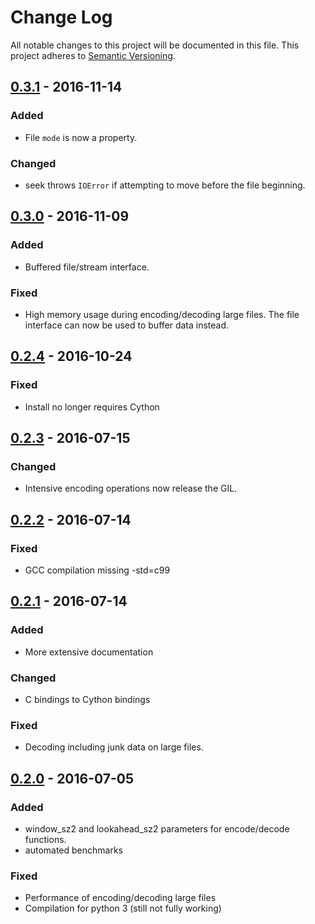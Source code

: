 # Change Log
All notable changes to this project will be documented in this file.
This project adheres to [Semantic Versioning](http://semver.org/).

## [0.3.1] - 2016-11-14
### Added
- File `mode` is now a property.

### Changed
- seek throws `IOError` if attempting to move before the file beginning.

## [0.3.0] - 2016-11-09
### Added
- Buffered file/stream interface.

### Fixed
- High memory usage during encoding/decoding large files. 
  The file interface can now be used to buffer data instead.
  
## [0.2.4] - 2016-10-24
### Fixed
- Install no longer requires Cython

## [0.2.3] - 2016-07-15
### Changed
- Intensive encoding operations now release the GIL.

## [0.2.2] - 2016-07-14
### Fixed
- GCC compilation missing -std=c99

## [0.2.1] - 2016-07-14
### Added
- More extensive documentation

### Changed
- C bindings to Cython bindings

### Fixed
- Decoding including junk data on large files.

## [0.2.0] - 2016-07-05
### Added
- window_sz2 and lookahead_sz2 parameters for encode/decode functions.
- automated benchmarks

### Fixed
- Performance of encoding/decoding large files
- Compilation for python 3 (still not fully working)

[Unreleased]: https://github.com/johan-sports/pyheatshrink/compare/0.3.1...HEAD
[0.3.1]: https://github.com/johan-sports/pyheatshrink/compare/0.3.0...0.3.1
[0.3.0]: https://github.com/johan-sports/pyheatshrink/compare/0.2.4...0.3.0
[0.2.4]: https://github.com/johan-sports/pyheatshrink/compare/0.2.3...0.2.4
[0.2.3]: https://github.com/johan-sports/pyheatshrink/compare/0.2.2...0.2.3
[0.2.2]: https://github.com/johan-sports/pyheatshrink/compare/0.2.1...0.2.2
[0.2.1]: https://github.com/johan-sports/pyheatshrink/compare/0.2.0...0.2.1
[0.2.0]: https://github.com/johan-sports/pyheatshrink/compare/0.1.2...0.2.0

